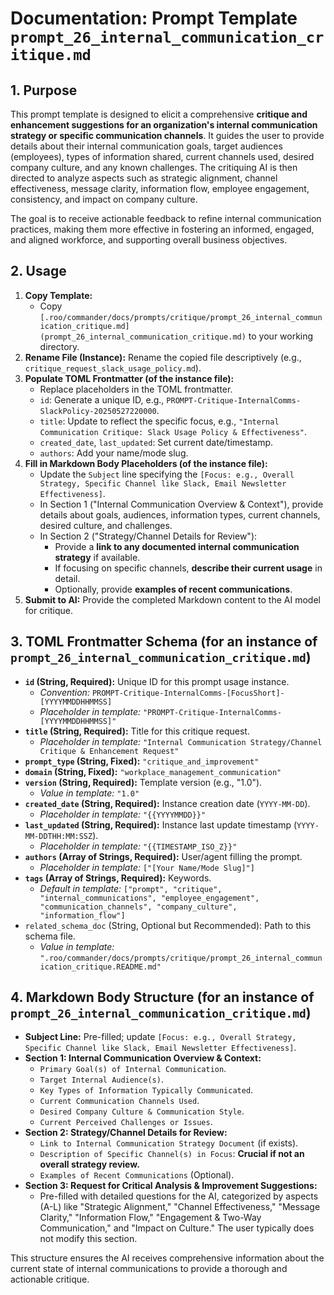 # Documentation: Prompt Template `prompt_26_internal_communication_critique.md`

## 1. Purpose

This prompt template is designed to elicit a comprehensive **critique and enhancement suggestions for an organization's internal communication strategy or specific communication channels**. It guides the user to provide details about their internal communication goals, target audiences (employees), types of information shared, current channels used, desired company culture, and any known challenges. The critiquing AI is then directed to analyze aspects such as strategic alignment, channel effectiveness, message clarity, information flow, employee engagement, consistency, and impact on company culture.

The goal is to receive actionable feedback to refine internal communication practices, making them more effective in fostering an informed, engaged, and aligned workforce, and supporting overall business objectives.

## 2. Usage

1.  **Copy Template:**
    *   Copy `[.roo/commander/docs/prompts/critique/prompt_26_internal_communication_critique.md](prompt_26_internal_communication_critique.md)` to your working directory.
2.  **Rename File (Instance):** Rename the copied file descriptively (e.g., `critique_request_slack_usage_policy.md`).
3.  **Populate TOML Frontmatter (of the instance file):**
    *   Replace placeholders in the TOML frontmatter.
    *   `id`: Generate a unique ID, e.g., `PROMPT-Critique-InternalComms-SlackPolicy-20250527220000`.
    *   `title`: Update to reflect the specific focus, e.g., `"Internal Communication Critique: Slack Usage Policy & Effectiveness"`.
    *   `created_date`, `last_updated`: Set current date/timestamp.
    *   `authors`: Add your name/mode slug.
4.  **Fill in Markdown Body Placeholders (of the instance file):**
    *   Update the `Subject` line specifying the `[Focus: e.g., Overall Strategy, Specific Channel like Slack, Email Newsletter Effectiveness]`.
    *   In Section 1 ("Internal Communication Overview & Context"), provide details about goals, audiences, information types, current channels, desired culture, and challenges.
    *   In Section 2 ("Strategy/Channel Details for Review"):
        *   Provide a **link to any documented internal communication strategy** if available.
        *   If focusing on specific channels, **describe their current usage** in detail.
        *   Optionally, provide **examples of recent communications**.
5.  **Submit to AI:** Provide the completed Markdown content to the AI model for critique.

## 3. TOML Frontmatter Schema (for an instance of `prompt_26_internal_communication_critique.md`)

*   **`id` (String, Required):** Unique ID for this prompt usage instance.
    *   *Convention:* `PROMPT-Critique-InternalComms-[FocusShort]-[YYYYMMDDHHMMSS]`
    *   *Placeholder in template:* `"PROMPT-Critique-InternalComms-[YYYYMMDDHHMMSS]"`
*   **`title` (String, Required):** Title for this critique request.
    *   *Placeholder in template:* `"Internal Communication Strategy/Channel Critique & Enhancement Request"`
*   **`prompt_type` (String, Fixed):** `"critique_and_improvement"`
*   **`domain` (String, Fixed):** `"workplace_management_communication"`
*   **`version` (String, Required):** Template version (e.g., "1.0").
    *   *Value in template:* `"1.0"`
*   **`created_date` (String, Required):** Instance creation date (`YYYY-MM-DD`).
    *   *Placeholder in template:* `"{{YYYYMMDD}}"`
*   **`last_updated` (String, Required):** Instance last update timestamp (`YYYY-MM-DDTHH:MM:SSZ`).
    *   *Placeholder in template:* `"{{TIMESTAMP_ISO_Z}}"`
*   **`authors` (Array of Strings, Required):** User/agent filling the prompt.
    *   *Placeholder in template:* `["[Your Name/Mode Slug]"]`
*   **`tags` (Array of Strings, Required):** Keywords.
    *   *Default in template:* `["prompt", "critique", "internal_communications", "employee_engagement", "communication_channels", "company_culture", "information_flow"]`
*   `related_schema_doc` (String, Optional but Recommended): Path to this schema file.
    *   *Value in template:* `".roo/commander/docs/prompts/critique/prompt_26_internal_communication_critique.README.md"`

## 4. Markdown Body Structure (for an instance of `prompt_26_internal_communication_critique.md`)

*   **Subject Line:** Pre-filled; update `[Focus: e.g., Overall Strategy, Specific Channel like Slack, Email Newsletter Effectiveness]`.
*   **Section 1: Internal Communication Overview & Context:**
    *   `Primary Goal(s) of Internal Communication`.
    *   `Target Internal Audience(s)`.
    *   `Key Types of Information Typically Communicated`.
    *   `Current Communication Channels Used`.
    *   `Desired Company Culture & Communication Style`.
    *   `Current Perceived Challenges or Issues`.
*   **Section 2: Strategy/Channel Details for Review:**
    *   `Link to Internal Communication Strategy Document` (if exists).
    *   `Description of Specific Channel(s) in Focus`: **Crucial if not an overall strategy review.**
    *   `Examples of Recent Communications` (Optional).
*   **Section 3: Request for Critical Analysis & Improvement Suggestions:**
    *   Pre-filled with detailed questions for the AI, categorized by aspects (A-L) like "Strategic Alignment," "Channel Effectiveness," "Message Clarity," "Information Flow," "Engagement & Two-Way Communication," and "Impact on Culture." The user typically does not modify this section.

This structure ensures the AI receives comprehensive information about the current state of internal communications to provide a thorough and actionable critique.